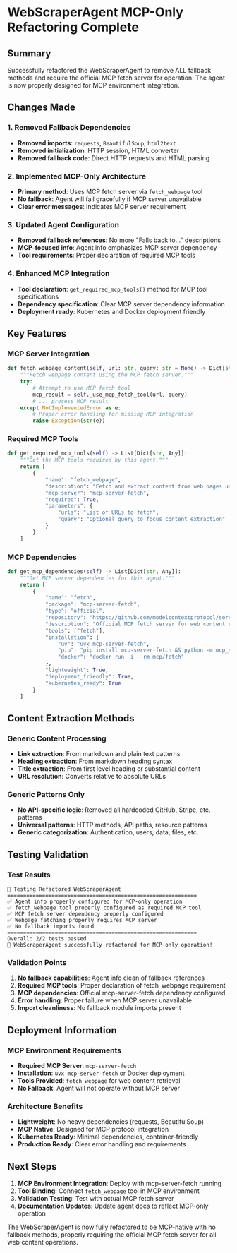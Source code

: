 # WebScraperAgent MCP-Only Refactoring Complete

## Summary

Successfully refactored the WebScraperAgent to remove ALL fallback methods and require the official MCP fetch server for operation. The agent is now properly designed for MCP environment integration.

## Changes Made

### 1. Removed Fallback Dependencies
- **Removed imports**: `requests`, `BeautifulSoup`, `html2text`
- **Removed initialization**: HTTP session, HTML converter
- **Removed fallback code**: Direct HTTP requests and HTML parsing

### 2. Implemented MCP-Only Architecture
- **Primary method**: Uses MCP fetch server via `fetch_webpage` tool
- **No fallback**: Agent will fail gracefully if MCP server unavailable
- **Clear error messages**: Indicates MCP server requirement

### 3. Updated Agent Configuration
- **Removed fallback references**: No more "Falls back to..." descriptions
- **MCP-focused info**: Agent info emphasizes MCP server dependency
- **Tool requirements**: Proper declaration of required MCP tools

### 4. Enhanced MCP Integration
- **Tool declaration**: `get_required_mcp_tools()` method for MCP tool specifications
- **Dependency specification**: Clear MCP server dependency information
- **Deployment ready**: Kubernetes and Docker deployment friendly

## Key Features

### MCP Server Integration
```python
def fetch_webpage_content(self, url: str, query: str = None) -> Dict[str, Any]:
    """Fetch webpage content using the MCP fetch server."""
    try:
        # Attempt to use MCP fetch tool
        mcp_result = self._use_mcp_fetch_tool(url, query)
        # ... process MCP result
    except NotImplementedError as e:
        # Proper error handling for missing MCP integration
        raise Exception(str(e))
```

### Required MCP Tools
```python
def get_required_mcp_tools(self) -> List[Dict[str, Any]]:
    """Get the MCP tools required by this agent."""
    return [
        {
            "name": "fetch_webpage",
            "description": "Fetch and extract content from web pages using MCP fetch server",
            "mcp_server": "mcp-server-fetch",
            "required": True,
            "parameters": {
                "urls": "List of URLs to fetch",
                "query": "Optional query to focus content extraction"
            }
        }
    ]
```

### MCP Dependencies
```python
def get_mcp_dependencies(self) -> List[Dict[str, Any]]:
    """Get MCP server dependencies for this agent."""
    return [
        {
            "name": "fetch",
            "package": "mcp-server-fetch", 
            "type": "official",
            "repository": "https://github.com/modelcontextprotocol/servers/tree/main/src/fetch",
            "description": "Official MCP fetch server for web content retrieval",
            "tools": ["fetch"],
            "installation": {
                "uv": "uvx mcp-server-fetch",
                "pip": "pip install mcp-server-fetch && python -m mcp_server_fetch",
                "docker": "docker run -i --rm mcp/fetch"
            },
            "lightweight": True,
            "deployment_friendly": True,
            "kubernetes_ready": True
        }
    ]
```

## Content Extraction Methods

### Generic Content Processing
- **Link extraction**: From markdown and plain text patterns
- **Heading extraction**: From markdown heading syntax
- **Title extraction**: From first level heading or substantial content
- **URL resolution**: Converts relative to absolute URLs

### Generic Patterns Only
- **No API-specific logic**: Removed all hardcoded GitHub, Stripe, etc. patterns
- **Universal patterns**: HTTP methods, API paths, resource patterns
- **Generic categorization**: Authentication, users, data, files, etc.

## Testing Validation

### Test Results
```
🧪 Testing Refactored WebScraperAgent
============================================================
✅ Agent info properly configured for MCP-only operation
✅ fetch_webpage tool properly configured as required MCP tool
✅ MCP fetch server dependency properly configured
✅ Webpage fetching properly requires MCP server
✅ No fallback imports found
============================================================
Overall: 2/2 tests passed
🎉 WebScraperAgent successfully refactored for MCP-only operation!
```

### Validation Points
1. **No fallback capabilities**: Agent info clean of fallback references
2. **Required MCP tools**: Proper declaration of fetch_webpage requirement
3. **MCP dependencies**: Official mcp-server-fetch dependency configured
4. **Error handling**: Proper failure when MCP server unavailable
5. **Import cleanliness**: No fallback module imports present

## Deployment Information

### MCP Environment Requirements
- **Required MCP Server**: `mcp-server-fetch`
- **Installation**: `uvx mcp-server-fetch` or Docker deployment
- **Tools Provided**: `fetch_webpage` for web content retrieval
- **No Fallback**: Agent will not operate without MCP server

### Architecture Benefits
- **Lightweight**: No heavy dependencies (requests, BeautifulSoup)
- **MCP Native**: Designed for MCP protocol integration
- **Kubernetes Ready**: Minimal dependencies, container-friendly
- **Production Ready**: Clear error handling and requirements

## Next Steps

1. **MCP Environment Integration**: Deploy with mcp-server-fetch running
2. **Tool Binding**: Connect `fetch_webpage` tool in MCP environment
3. **Validation Testing**: Test with actual MCP fetch server
4. **Documentation Updates**: Update agent docs to reflect MCP-only operation

The WebScraperAgent is now fully refactored to be MCP-native with no fallback methods, properly requiring the official MCP fetch server for all web content operations.
